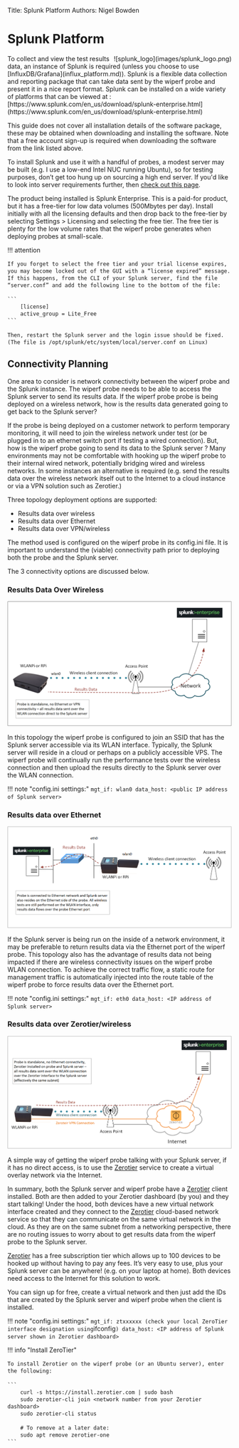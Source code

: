 Title: Splunk Platform
Authors: Nigel Bowden

# Splunk Platform
<div style="float: right;">![splunk_logo](images/splunk_logo.png)</div>To collect and view the test results data, an instance of Splunk is required (unless you choose to use [InfluxDB/Grafana](influx_platform.md)). Splunk is a flexible data collection and reporting package that can take data sent by the wiperf probe and present it in a nice report format.  Splunk can be installed on a wide variety of platforms that can be viewed at : [https://www.splunk.com/en_us/download/splunk-enterprise.html](https://www.splunk.com/en_us/download/splunk-enterprise.html)

This guide does not cover all installation details of the software package, these may be obtained when downloading and installing the software. Note that a free account sign-up is required when downloading the software from the link listed above.

To install Splunk and use it with a handful of probes, a modest server may be built (e.g. I use a low-end Intel NUC running Ubuntu), so for testing purposes, don’t get too hung up on sourcing a high end server. If you'd like to look into server requirements further, then [check out this page](https://docs.splunk.com/Documentation/Splunk/latest/Installation/Systemrequirements).

The product being installed is Splunk Enterprise. This is a paid-for product, but it has a free-tier for low data volumes (500Mbytes per day). Install initially with all the licensing defaults and then drop back to the free-tier by selecting Settings > Licensing and selecting the free tier. The free tier is plenty for the low volume rates that the wiperf probe generates when deploying probes at small-scale.

!!! attention

    If you forget to select the free tier and your trial license expires, you may become locked out of the GUI with a “license expired” message. If this happens, from the CLI of your Splunk server, find the file “server.conf” and add the following line to the bottom of the file:

    ```
        [license]
        active_group = Lite_Free
    ```

    Then, restart the Splunk server and the login issue should be fixed.
    (The file is /opt/splunk/etc/system/local/server.conf on Linux)

## Connectivity Planning
One area to consider is network connectivity between the wiperf probe and the Splunk instance. The wiperf probe needs to be able to access the Splunk server to send its results data. If the wiperf probe probe is being deployed on a wireless network, how is the results data generated going to get back to the Splunk server?

If the probe is being deployed on a customer network to perform temporary monitoring, it will need to join the wireless network under test (or be plugged in to an ethernet switch port if testing a wired connection). But, how is the wiperf probe going to send its data to the Splunk server ? Many environments may not be comfortable with hooking up the wiperf probe to their internal wired network, potentially bridging wired and wireless networks. In some instances an alternative is required (e.g. send the results data over the wireless network itself out to the Internet to a cloud instance or via a VPN solution such as Zerotier.)

Three topology deployment options are supported:

- Results data over wireless
- Results data over Ethernet
- Results data over VPN/wireless 

The method used is configured on the wiperf probe in its config.ini file. It is important to understand the (viable) connectivity path prior to deploying both the probe and the Splunk server.

The 3 connectivity options are discussed below.

### Results Data Over Wireless

![splunk_wireless_mgt](images/splunk_wireless_mgt.png)

In this topology the wiperf probe is configured to join an SSID that has the Splunk server accessible via its WLAN interface. Typically, the Splunk server will reside in a cloud or perhaps on a publicly accessible VPS. The wiperf probe will continually run the performance tests over the wireless connection and then upload the results directly to the Splunk server over the WLAN connection.

!!! note "config.ini settings:"
    ```
    mgt_if: wlan0
    data_host: <public IP address of Splunk server> 
    ```

### Results data over Ethernet

![splunk_ethernet_mgt](images/splunk_ethernet_mgt.png)

If the Splunk server is being run on the inside of a network environment, it may be preferable to return results data via the Ethernet port of the wiperf probe. This topology also has the advantage of  results data not being impacted if there are wireless connectivity issues on the wiperf probe WLAN connection. To achieve the correct traffic flow, a static route for management traffic is automatically injected into the route table of the wiperf probe to force results data over the Ethernet port. 

!!! note "config.ini settings:"
    ```
        mgt_if: eth0
        data_host: <IP address of Splunk server> 
    ```


### Results data over Zerotier/wireless 

![splunk_zerotier_mgt](images/splunk_zerotier_mgt.png)

A simple way of getting the wiperf probe talking with your Splunk server, if it has no direct access, is to use the [Zerotier](https://zerotier.com/) service to create a virtual overlay network via the Internet.

In summary, both the Splunk server and wiperf probe have a [Zerotier](https://zerotier.com/) client installed. Both are then added to your Zerotier dashboard (by you) and they start talking! Under the hood, both devices have a new virtual network interface created and they connect to the [Zerotier](https://zerotier.com/) cloud-based network service so that they can communicate on the same virtual network in the cloud. As they are on the same subnet from a networking perspective, there are no routing issues to worry about to get results data from the wiperf probe to the Splunk server.

[Zerotier](https://zerotier.com/) has a free subscription tier which allows up to 100 devices to be hooked up without having to pay any fees. It’s very easy to use, plus your Splunk server can be anywhere! (e.g. on your laptop at home). Both devices need access to the Internet for this solution to work.

You can sign up for free, create a virtual network and then just add the IDs that are created by the Splunk server and wiperf probe when the client is installed.

!!! note "config.ini settings:"
    ```
        mgt_if: ztxxxxxx (check your local ZeroTier interface designation using ```ifconfig```)
        data_host: <IP address of Splunk server shown in Zerotier dashboard> 
    ```

!!! info "Install ZeroTier"

    To install Zerotier on the wiperf probe (or an Ubuntu server), enter the following:

    ```
        curl -s https://install.zerotier.com | sudo bash
        sudo zerotier-cli join <network number from your Zerotier dashboard>
        sudo zerotier-cli status

        # To remove at a later date:
        sudo apt remove zerotier-one
    ```
